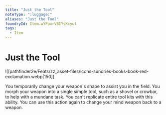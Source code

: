 ```yaml
---
title: "Just the Tool"
noteType: ":luggage:"
aliases: "Just the Tool"
foundryId: Item.wYPaxrVBIYsKcyul
tags:
  - Item
---
```


# Just the Tool
![[pathfinder2e/Feats/zz_asset-files/icons-sundries-books-book-red-exclamation.webp|150]]

You temporarily change your weapon's shape to assist you in the field. You morph your weapon into a single simple tool, such as a shovel or crowbar, to help with a mundane task. You can't replicate entire tool kits with this ability. You can use this action again to change your mind weapon back to a weapon.
